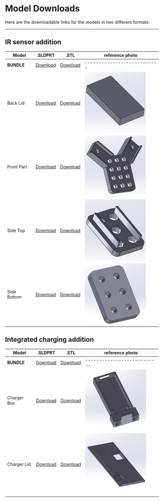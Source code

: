 # Model Downloads

Here are the downloadable links for the models in two different formats.

---

## IR sensor addition

| Model       | .SLDPRT                                         | .STL                                             | reference photo                                                    |
| ----------- | ----------------------------------------------- | ------------------------------------------------ | ------------------------------------------------------------------ |
| **BUNDLE**  | [Download](/assets/models/IR_bundle_SLDPRT.zip) | [Download](/assets/models/stl/IR_bundle_STL.zip) | ---------------------------                                        |
| Back Lid    | [Download](/assets/models/back.SLDPRT)          | [Download](/assets/models/stl/back.STL)          | ![back lid](/assets/img/reference_models/back.png)                 |
| Front Part  | [Download](/assets/models/front.SLDPRT)         | [Download](/assets/models/stl/front.STL)         | ![front piece](/assets/img/reference_models/front.png)             |
| Side Top    | [Download](/assets/models/side_top.SLDPRT)      | [Download](/assets/models/stl/side_top.STL)      | ![side top piece](/assets/img/reference_models/side_top.png)       |
| Side Bottom | [Download](/assets/models/side_bottom.SLDPRT)   | [Download](/assets/models/stl/side_bottom.STL)   | ![side bottom piece](/assets/img/reference_models/side_bottom.png) |

## Integrated charging addition

| Model       | .SLDPRT                                              | .STL                                                  | reference photo                                              |
| ----------- | ---------------------------------------------------- | ----------------------------------------------------- | ------------------------------------------------------------ |
| **BUNDLE**  | [Download](/assets/models/Charger_bundle_SLDPRT.zip) | [Download](/assets/models/stl/Charger_bundle_STL.zip) | ---------------------------                                  |
| Charger Box | [Download](/assets/models/charger_box.SLDPRT)        | [Download](/assets/models/stl/charger_box.STL)        | ![Charger Box](/assets/img/reference_models/charger_box.png) |
| Charger Lid | [Download](/assets/models/charger_lid.SLDPRT)        | [Download](/assets/models/stl/charger_lid.STL)        | ![Charger Lid](/assets/img/reference_models/charger_lid.png) |
